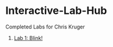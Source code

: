 # Interactive-Lab-Hub

Completed Labs for Chris Kruger

1. [Lab 1: Blink!](https://github.com/ckruger0/IDD-Fa18-Lab1)
